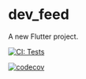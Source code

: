 # dev_feed

A new Flutter project.

[![CI: Tests](https://github.com/htetlynnhtun/dev_feed/actions/workflows/main.yaml/badge.svg?event=pull_request)](https://github.com/htetlynnhtun/dev_feed/actions/workflows/main.yaml)

[![codecov](https://codecov.io/github/htetlynnhtun/dev_feed/graph/badge.svg?token=ZN9JB6M0WS)](https://codecov.io/github/htetlynnhtun/dev_feed)

